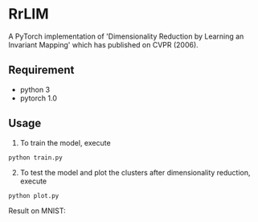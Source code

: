 # RrLIM
A PyTorch implementation of 'Dimensionality Reduction by Learning an Invariant Mapping' which has published on CVPR (2006).

## Requirement
* python 3
* pytorch 1.0

## Usage
1. To train the model, execute
```
python train.py
```

2. To test the model and plot the clusters after dimensionality reduction, execute
```
python plot.py
```
Result on MNIST:
